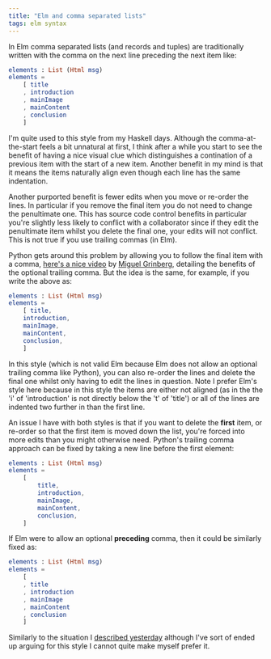 ```yaml
---
title: "Elm and comma separated lists"
tags: elm syntax 
---
```


In Elm comma separated lists (and records and tuples) are traditionally written with the comma on the next line preceding the next item like:

```elm
elements : List (Html msg)
elements =
    [ title
    , introduction
    , mainImage
    , mainContent
    , conclusion
    ]
```

I'm quite used to this style from my Haskell days. Although the comma-at-the-start feels a bit unnatural at first, I think after a while you start to see the benefit of having a nice visual clue which distinguishes a contination of a previous item with the start of a new item. Another benefit in my mind is that it means the items naturally align even though each line has the same indentation. 

Another purported benefit is fewer edits when you move or re-order the lines. In particular if you remove the final item you do not need to change the penultimate one. This has source code control benefits in particular you're slightly less likely to conflict with a collaborator since if they edit the penultimate item whilst you delete the final one, your edits will not conflict. This is not true if you use trailing commas (in Elm).

Python gets around this problem by allowing you to follow the final item with a comma, [here's a nice video](https://www.youtube.com/watch?v=2ct_kO3mCDc) by [Miguel Grinberg](https://blog.miguelgrinberg.com/), detailing the benefits of the optional trailing comma. But the idea is the same, for example, if you write the above as:


```elm
elements : List (Html msg)
elements =
    [ title,
    introduction, 
    mainImage,
    mainContent,
    conclusion,
    ]
```

In this style (which is not valid Elm because Elm does not allow an optional trailing comma like Python), you can also re-order the lines and delete the final one whilst only having to edit the lines in question. Note I prefer Elm's style here because in this style the items are either not aligned (as in the the 'i' of 'introduction' is not directly below the 't' of 'title') or all of the lines are indented two further in than the first line.

An issue I have with both styles is that if you want to delete the **first** item, or re-order so that the first item is moved down the list, you're forced into more edits than you might otherwise need. Python's trailing comma approach can be fixed by taking a new line before the first element:


```elm
elements : List (Html msg)
elements =
    [ 
        title,
        introduction, 
        mainImage,
        mainContent,
        conclusion,
    ]
```

If Elm were to allow an optional **preceding** comma, then it could be similarly fixed as:


```elm
elements : List (Html msg)
elements =
    [ 
    , title
    , introduction
    , mainImage
    , mainContent
    , conclusion
    ]
```

Similarly to the situation I [described yesterday](/posts/2021-01-12-elm-indent-two-four/) although I've sort of ended up arguing for this style I cannot quite make myself prefer it.

